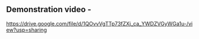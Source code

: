 ## Demonstration video -
https://drive.google.com/file/d/1QOvvVgTTp73fZXj_ca_YWDZVGyWGa1u-/view?usp=sharing
